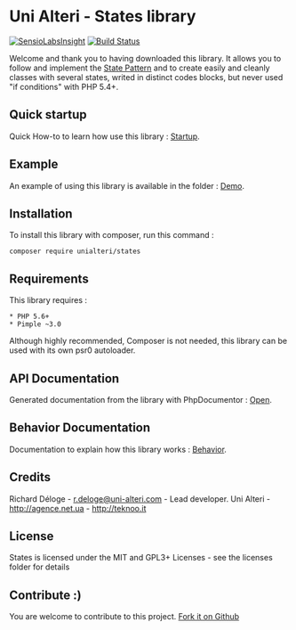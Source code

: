 Uni Alteri - States library
===========================

[![SensioLabsInsight](https://insight.sensiolabs.com/projects/417986ff-17b4-4772-a3d8-9885d6304786/mini.png)](https://insight.sensiolabs.com/projects/417986ff-17b4-4772-a3d8-9885d6304786) [![Build Status](https://travis-ci.org/UniAlteri/states.svg?branch=master)](https://travis-ci.org/UniAlteri/states)

Welcome and thank you to having downloaded this library. It allows you to follow and implement the 
 [State Pattern](http://en.wikipedia.org/wiki/State_pattern)
 and to create easily and cleanly classes with several states, writed in distinct codes blocks, 
 but never used "if conditions" with PHP 5.4+.

Quick startup
-------------
Quick How-to to learn how use this library : [Startup](docs/howto/quick-startup.md).

Example
-------
An example of using this library is available in the folder : [Demo](demo/demo_article.php).

Installation
------------
To install this library with composer, run this command :

    composer require unialteri/states

Requirements
------------
This library requires :

    * PHP 5.6+
    * Pimple ~3.0

Although highly recommended, Composer is not needed, this library can be used with its own psr0 autoloader.

API Documentation
-----------------
Generated documentation from the library with PhpDocumentor : [Open](https://cdn.rawgit.com/UniAlteri/states/master/docs/api/index.html).

Behavior Documentation
----------------------
Documentation to explain how this library works : [Behavior](docs/howto/behavior.md).

Credits
-------
Richard Déloge - <r.deloge@uni-alteri.com> - Lead developer.
Uni Alteri - <http://agence.net.ua> - <http://teknoo.it>

License
-------
States is licensed under the MIT and GPL3+ Licenses - see the licenses folder for details

Contribute :)
-------------

You are welcome to contribute to this project. [Fork it on Github](CONTRIBUTING.md)
